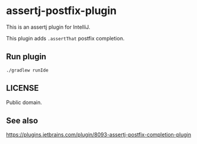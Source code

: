 # assertj-postfix-plugin

This is an assertj plugin for IntelliJ.

This plugin adds `.assertThat` postfix completion.

## Run plugin

    ./gradlew runIde

## LICENSE

Public domain.

## See also

https://plugins.jetbrains.com/plugin/8093-assertj-postfix-completion-plugin
